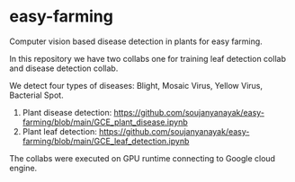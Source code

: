 # easy-farming
Computer vision based disease detection in plants for easy farming.

In this repository we have two collabs one for training leaf detection collab and disease detection collab.

We detect four types of diseases: Blight, Mosaic Virus, Yellow Virus, Bacterial Spot.

1. Plant disease detection: https://github.com/soujanyanayak/easy-farming/blob/main/GCE_plant_disease.ipynb
2. Plant leaf detection: https://github.com/soujanyanayak/easy-farming/blob/main/GCE_leaf_detection.ipynb

The collabs were executed on GPU runtime connecting to Google cloud engine.


